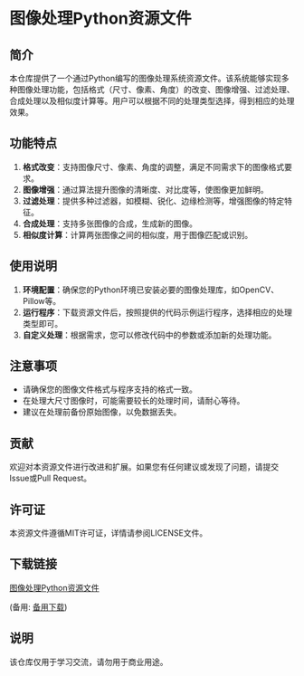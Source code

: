 # 图像处理Python资源文件

## 简介

本仓库提供了一个通过Python编写的图像处理系统资源文件。该系统能够实现多种图像处理功能，包括格式（尺寸、像素、角度）的改变、图像增强、过滤处理、合成处理以及相似度计算等。用户可以根据不同的处理类型选择，得到相应的处理效果。

## 功能特点

1. **格式改变**：支持图像尺寸、像素、角度的调整，满足不同需求下的图像格式要求。
2. **图像增强**：通过算法提升图像的清晰度、对比度等，使图像更加鲜明。
3. **过滤处理**：提供多种过滤器，如模糊、锐化、边缘检测等，增强图像的特定特征。
4. **合成处理**：支持多张图像的合成，生成新的图像。
5. **相似度计算**：计算两张图像之间的相似度，用于图像匹配或识别。

## 使用说明

1. **环境配置**：确保您的Python环境已安装必要的图像处理库，如OpenCV、Pillow等。
2. **运行程序**：下载资源文件后，按照提供的代码示例运行程序，选择相应的处理类型即可。
3. **自定义处理**：根据需求，您可以修改代码中的参数或添加新的处理功能。

## 注意事项

- 请确保您的图像文件格式与程序支持的格式一致。
- 在处理大尺寸图像时，可能需要较长的处理时间，请耐心等待。
- 建议在处理前备份原始图像，以免数据丢失。

## 贡献

欢迎对本资源文件进行改进和扩展。如果您有任何建议或发现了问题，请提交Issue或Pull Request。

## 许可证

本资源文件遵循MIT许可证，详情请参阅LICENSE文件。

## 下载链接
[图像处理Python资源文件](https://pan.quark.cn/s/97265396e5cc) 

(备用: [备用下载](https://pan.baidu.com/s/1_Fb7avRJuSOU-wmWE4tccg?pwd=1234))

## 说明

该仓库仅用于学习交流，请勿用于商业用途。
